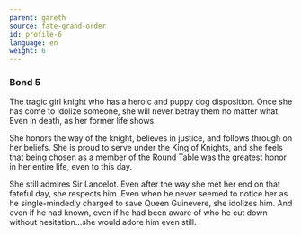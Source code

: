 ```yaml
---
parent: gareth
source: fate-grand-order
id: profile-6
language: en
weight: 6
---
```


### Bond 5

The tragic girl knight who has a heroic and puppy dog disposition.
Once she has come to idolize someone, she will never betray them no matter what.
Even in death, as her former life shows.

She honors the way of the knight, believes in justice, and follows through on her beliefs.
She is proud to serve under the King of Knights, and she feels that being chosen as a member of the Round Table was the greatest honor in her entire life, even to this day.

She still admires Sir Lancelot. Even after the way she met her end on that fateful day, she respects him. Even when he never seemed to notice her as he single-mindedly charged to save Queen Guinevere, she idolizes him. And even if he had known, even if he had been aware of who he cut down without hesitation…she would adore him even still.
